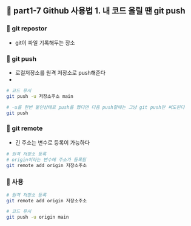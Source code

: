 ## 🚀 part1-7 Github 사용법 1. 내 코드 올릴 땐 git push

### 🔹 git repostor

- git이 파일 기록해두는 장소

### 🔹 git push

- 로컬저장소를 원격 저장소로 push해준다
-

```bash
# 코드 푸시
git push -u 저장소주소 main

# -u를 한번 붙인상태로 push를 했다면 다음 push할때는 그냥 git push만 써도된다
git push
```

### 🔹 git remote

- 긴 주소는 변수로 등록이 가능하다

```bash
# 원격 저장소 등록
# origin이라는 변수에 주소가 등록됨
git remote add origin 저장소주소
```

### 🔹 사용

```bash
# 원격 저장소 등록
git remote add origin 저장소주소

# 코드 푸시
git push -u origin main
```
